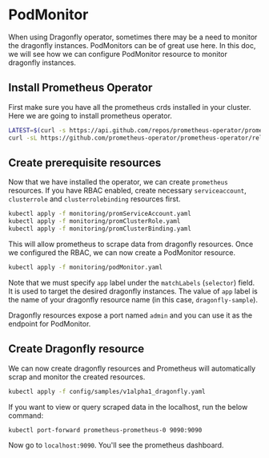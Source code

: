 # PodMonitor

When using Dragonfly operator, sometimes there may be a need to monitor the dragonfly instances. PodMonitors can be of great use here. In this doc, we will see how we can configure PodMonitor resource to monitor dragonfly instances.

## Install Prometheus Operator

First make sure you have all the prometheus crds installed in your cluster. Here we are going to install prometheus operator.

```bash
LATEST=$(curl -s https://api.github.com/repos/prometheus-operator/prometheus-operator/releases/latest | jq -cr .tag_name)
curl -sL https://github.com/prometheus-operator/prometheus-operator/releases/download/${LATEST}/bundle.yaml | kubectl create -f -
```

## Create prerequisite resources

Now that we have installed the operator, we can create `prometheus` resources. If you have RBAC enabled, create necessary `serviceaccount`, `clusterrole` and `clusterrolebinding` resources first.

```bash
kubectl apply -f monitoring/promServiceAccount.yaml
kubectl apply -f monitoring/promClusterRole.yaml
kubectl apply -f monitoring/promClusterBinding.yaml
```

This will allow prometheus to scrape data from dragonfly resources. Once we
configured the RBAC, we can now create a PodMonitor resource.

```bash
kubectl apply -f monitoring/podMonitor.yaml
```

Note that we must specify `app` label under the `matchLabels` (`selector`) field. It is used to target the desired dragonfly instances. The value of `app` label is the name of your dragonfly resource name (in this case, `dragonfly-sample`).

Dragonfly resources expose a port named `admin` and you can use it as the endpoint for PodMonitor.

## Create Dragonfly resource

We can now create dragonfly resources and Prometheus will automatically scrap and monitor the created resources.

```bash
kubectl apply -f config/samples/v1alpha1_dragonfly.yaml
```

If you want to view or query scraped data in the localhost, run the below command:

```bash
kubectl port-forward prometheus-prometheus-0 9090:9090
```

Now go to `localhost:9090`. You'll see the prometheus dashboard.
